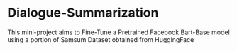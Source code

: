 # Dialogue-Summarization
This mini-project aims to Fine-Tune a Pretrained Facebook Bart-Base model using a portion of Samsum Dataset obtained from HuggingFace
